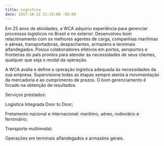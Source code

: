 ```yaml
---
title: Logística
date: 2017-10-22 21:32:00 -02:00
---
```


Em 25 anos de atividades, a WCA adquiriu experiência para gerenciar processos logísticos no Brasil e no exterior. Desenvolveu bom relacionamento com os melhores agentes de carga, companhias marítimas e aéreas, transportadoras, despachantes, armazéns e terminais alfandegados. Possui colaboradores efetivos em portos, aeroportos e fronteiras do país prontos para atender às necessidades de seus clientes, qualquer que seja o modal da operação.

A WCA avalia e define a operação logística adequada às necessidades da sua empresa. Supervisiona todas as etapas sempre atenta à movimentação da mercadoria e ao cumprimento de prazos. O bom gerenciamento é focado na obtenção de resultados.

Serviços prestados:  

Logística Integrada Door to Door;

Fretamento nacional e internacional: marítimo, aéreo, rodoviário e ferroviário;

Transporte multimodal;

Operações em terminais alfandegados e armazéns gerais.
